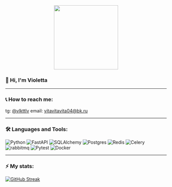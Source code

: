 <div align="center">
  <img
src = "https://i.giphy.com/media/v1.Y2lkPTc5MGI3NjExemJwazdvZ2l3N2Vpdm42OG1obnY1Z3E4MXRoa29lcjQxN2Y2d2E4ZCZlcD12MV9pbnRlcm5hbF9naWZfYnlfaWQmY3Q9Zw/JIX9t2j0ZTN9S/giphy.gif"
  width="200" height="200">
</img>
</div>

### 👋 Hi, I'm Violetta 

---

### 📞 How to reach me: 
tg: [@vlkttlv](https://t.me/vlkttlv) email: vitavitavita04@bk.ru

---

### :hammer_and_wrench: Languages and Tools:
![Python](https://img.shields.io/badge/python-3670A0?style=for-the-badge&logo=python&logoColor=ffdd54)
![FastAPI](https://img.shields.io/badge/FastAPI-005571?style=for-the-badge&logo=fastapi)
![SQLAlchemy](https://img.shields.io/badge/SQLAlchemy-CC2927?style=for-the-badge&logo=microsoft%20sql%20server&logoColor=white)
![Postgres](https://img.shields.io/badge/postgres-%23316192.svg?style=for-the-badge&logo=postgresql&logoColor=white)
![Redis](https://img.shields.io/badge/redis-%23DD0031.svg?&style=for-the-badge&logo=redis&logoColor=white)
![Celery](https://img.shields.io/badge/celery-%23a9cc54.svg?style=for-the-badge&logo=celery&logoColor=ddf4a4)
![rabbitmq](https://img.shields.io/badge/rabbitmq-%23FF6600.svg?&style=for-the-badge&logo=rabbitmq&logoColor=white)
![Pytest](https://img.shields.io/badge/pytest-%23ffffff.svg?style=for-the-badge&logo=pytest&logoColor=2f9fe3)
![Docker](https://img.shields.io/badge/docker-%230db7ed.svg?style=for-the-badge&logo=docker&logoColor=white)


---

### ⚡ My stats:
[![GitHub Streak](https://github-readme-streak-stats.herokuapp.com/?user=vlkttlv)](https://git.io/streak-stats)
<!--
Here are some ideas to get you started:
- 🔭 I’m currently working on ...
- 🌱 I’m currently learning ...
- 👯 I’m looking to collaborate on ...
- 🤔 I’m looking for help with ...
- 💬 Ask me about ...
- 📫 How to reach me: ...
- 😄 Pronouns: ...
- ⚡ Fun fact: ...
-->
